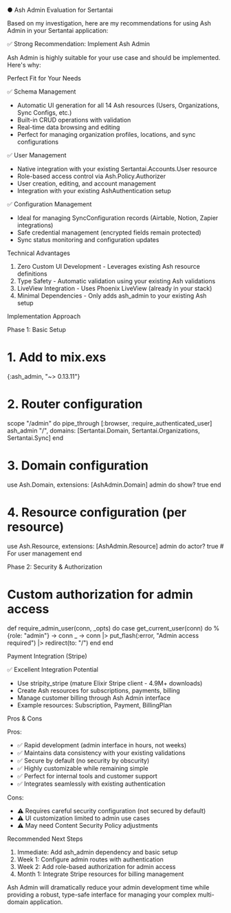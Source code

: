 ● Ash Admin Evaluation for Sertantai

  Based on my investigation, here are my recommendations for using Ash Admin in your Sertantai application:

  ✅ Strong Recommendation: Implement Ash Admin

  Ash Admin is highly suitable for your use case and should be implemented. Here's why:

  Perfect Fit for Your Needs

  ✅ Schema Management
  - Automatic UI generation for all 14 Ash resources (Users, Organizations, Sync Configs, etc.)
  - Built-in CRUD operations with validation
  - Real-time data browsing and editing
  - Perfect for managing organization profiles, locations, and sync configurations

  ✅ User Management
  - Native integration with your existing Sertantai.Accounts.User resource
  - Role-based access control via Ash.Policy.Authorizer
  - User creation, editing, and account management
  - Integration with your existing AshAuthentication setup

  ✅ Configuration Management
  - Ideal for managing SyncConfiguration records (Airtable, Notion, Zapier integrations)
  - Safe credential management (encrypted fields remain protected)
  - Sync status monitoring and configuration updates

  Technical Advantages

  1. Zero Custom UI Development - Leverages existing Ash resource definitions
  2. Type Safety - Automatic validation using your existing Ash validations
  3. LiveView Integration - Uses Phoenix LiveView (already in your stack)
  4. Minimal Dependencies - Only adds ash_admin to your existing Ash setup

  Implementation Approach

  Phase 1: Basic Setup
  # 1. Add to mix.exs
  {:ash_admin, "~> 0.13.11"}

  # 2. Router configuration
  scope "/admin" do
    pipe_through [:browser, :require_authenticated_user]
    ash_admin "/", domains: [Sertantai.Domain, Sertantai.Organizations, Sertantai.Sync]
  end

  # 3. Domain configuration
  use Ash.Domain, extensions: [AshAdmin.Domain]
  admin do
    show? true
  end

  # 4. Resource configuration (per resource)
  use Ash.Resource, extensions: [AshAdmin.Resource]
  admin do
    actor? true  # For user management
  end

  Phase 2: Security & Authorization
  # Custom authorization for admin access
  def require_admin_user(conn, _opts) do
    case get_current_user(conn) do
      %{role: "admin"} -> conn
      _ -> conn |> put_flash(:error, "Admin access required") |> redirect(to: "/")
    end
  end

  Payment Integration (Stripe)

  ✅ Excellent Integration Potential
  - Use stripity_stripe (mature Elixir Stripe client - 4.9M+ downloads)
  - Create Ash resources for subscriptions, payments, billing
  - Manage customer billing through Ash Admin interface
  - Example resources: Subscription, Payment, BillingPlan

  Pros & Cons

  Pros:
  - ✅ Rapid development (admin interface in hours, not weeks)
  - ✅ Maintains data consistency with your existing validations
  - ✅ Secure by default (no security by obscurity)
  - ✅ Highly customizable while remaining simple
  - ✅ Perfect for internal tools and customer support
  - ✅ Integrates seamlessly with existing authentication

  Cons:
  - ⚠️ Requires careful security configuration (not secured by default)
  - ⚠️ UI customization limited to admin use cases
  - ⚠️ May need Content Security Policy adjustments

  Recommended Next Steps

  1. Immediate: Add ash_admin dependency and basic setup
  2. Week 1: Configure admin routes with authentication
  3. Week 2: Add role-based authorization for admin access
  4. Month 1: Integrate Stripe resources for billing management

  Ash Admin will dramatically reduce your admin development time while providing a robust, type-safe interface for managing your complex multi-domain application.
